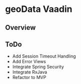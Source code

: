 # geoData Vaadin

## Overview

## ToDo

* Add Session Timeout Handling
* Add Error Views
* Integrate Spring Security
* Integrate RxJava
* Refactor to MVP